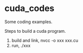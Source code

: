 # cuda_codes

Some coding examples.


Steps to build a cuda program.

1. build and link, nvcc -o xxx xxx.cu
2. run, ./xxx
